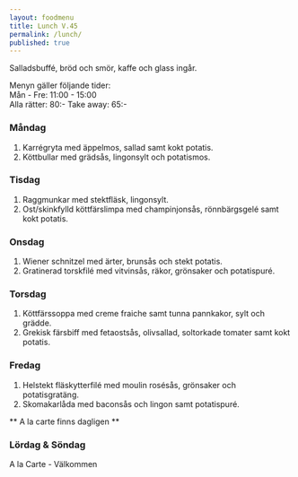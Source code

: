 ```yaml
---
layout: foodmenu
title: Lunch V.45
permalink: /lunch/
published: true
---
```

Salladsbuffé, bröd och smör, kaffe och glass ingår.

Menyn gäller följande tider:  
Mån - Fre: 11:00 - 15:00  
Alla rätter: 80:- Take away: 65:- 

### Måndag

1. Karrégryta med äppelmos, sallad samt kokt potatis.
2. Köttbullar med grädsås, lingonsylt och potatismos.

### Tisdag

1. Raggmunkar med stektfläsk, lingonsylt.
2. Ost/skinkfylld köttfärslimpa med champinjonsås, rönnbärgsgelé samt kokt potatis.


### Onsdag

1. Wiener schnitzel med ärter, brunsås och stekt potatis.
2. Gratinerad torskfilé med vitvinsås, räkor, grönsaker och potatispuré.

### Torsdag
 
1. Köttfärssoppa med creme fraiche samt tunna pannkakor, sylt och grädde.
2. Grekisk färsbiff med fetaostsås, olivsallad, soltorkade tomater samt kokt potatis.
 
### Fredag
 
1. Helstekt fläskytterfilé med moulin rosésås, grönsaker och potatisgratäng.
2. Skomakarlåda med baconsås och lingon samt potatispuré.

** A la carte finns dagligen **  

### Lördag & Söndag
A la Carte - Välkommen

